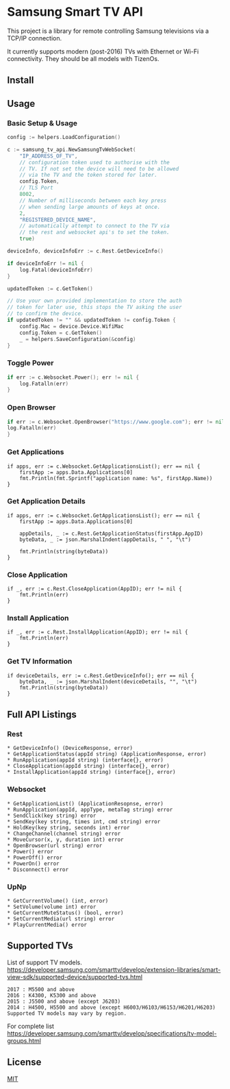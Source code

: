 <p align="center">
    <H1>Samsung Smart TV API</H1>
</p>

This project is a library for remote controlling Samsung televisions via a TCP/IP connection.

It currently supports modern (post-2016) TVs with Ethernet or Wi-Fi connectivity. They should be all models with
TizenOs.

## Install

## Usage

### Basic Setup & Usage

```go
config := helpers.LoadConfiguration()

c := samsung_tv_api.NewSamsungTvWebSocket(
	"IP_ADDRESS_OF_TV",
	// configuration token used to authorise with the
	// TV. If not set the device will need to be allowed
	// via the TV and the token stored for later. 
	config.Token,
	// TLS Port
	8002,
	// Number of milliseconds between each key press
	// when sending large amounts of keys at once.
	2,
	"REGISTERED_DEVICE_NAME",
	// automatically attempt to connect to the TV via
	// the rest and websocket api's to set the token.
	true)

deviceInfo, deviceInfoErr := c.Rest.GetDeviceInfo()

if deviceInfoErr != nil {
	log.Fatal(deviceInfoErr)
}

updatedToken := c.GetToken()

// Use your own provided implementation to store the auth
// token for later use, this stops the TV asking the user
// to confirm the device.
if updatedToken != "" && updatedToken != config.Token {
	config.Mac = device.Device.WifiMac
	config.Token = c.GetToken()
	_ = helpers.SaveConfiguration(&config)
}
```

### Toggle Power

```go 
if err := c.Websocket.Power(); err != nil {
	log.Fatalln(err)
}
```

### Open Browser

```go
if err := c.Websocket.OpenBrowser("https://www.google.com"); err != nil {
log.Fatalln(err)
}
```

### Get Applications

```golang
if apps, err := c.Websocket.GetApplicationsList(); err == nil {
	firstApp := apps.Data.Applications[0]
	fmt.Println(fmt.Sprintf("application name: %s", firstApp.Name))
}
```

### Get Application Details

```golang
if apps, err := c.Websocket.GetApplicationsList(); err == nil {
	firstApp := apps.Data.Applications[0]

	appDetails, _ := c.Rest.GetApplicationStatus(firstApp.AppID)
	byteData, _ := json.MarshalIndent(appDetails, " ", "\t")

	fmt.Println(string(byteData))
}
```

### Close Application

```golang
if _, err := c.Rest.CloseApplication(AppID); err != nil {
	fmt.Println(err)
}
```

### Install Application
```golang
if _, err := c.Rest.InstallApplication(AppID); err != nil {
	fmt.Println(err)
}
```

### Get TV Information
```golang
if deviceDetails, err := c.Rest.GetDeviceInfo(); err == nil {
	byteData, _ := json.MarshalIndent(deviceDetails, "", "\t")
	fmt.Println(string(byteData))
}
```
## Full API Listings

### Rest
	* GetDeviceInfo() (DeviceResponse, error)
	* GetApplicationStatus(appId string) (ApplicationResponse, error)
	* RunApplication(appId string) (interface{}, error)
	* CloseApplication(appId string) (interface{}, error)
	* InstallApplication(appId string) (interface{}, error)

### Websocket
	* GetApplicationList() (ApplicationResopnse, error)
	* RunApplication(appId, appType, metaTag string) error
	* SendClick(key string) error
	* SendKey(key string, times int, cmd string) error
	* HoldKey(key string, seconds int) error
	* ChangeChannel(channel string) error
	* MoveCursor(x, y, duration int) error
	* OpenBrowser(url string) error
	* Power() error
	* PowerOff() error
	* PowerOn() error
	* Disconnect() error

### UpNp
	* GetCurrentVolume() (int, error)
	* SetVolume(volume int) error 
	* GetCurrentMuteStatus() (bool, error) 
	* SetCurrentMedia(url string) error 
	* PlayCurrentMedia() error 

## Supported TVs

List of support TV
models. https://developer.samsung.com/smarttv/develop/extension-libraries/smart-view-sdk/supported-device/supported-tvs.html

```
2017 : M5500 and above
2016 : K4300, K5300 and above
2015 : J5500 and above (except J6203)
2014 : H4500, H5500 and above (except H6003/H6103/H6153/H6201/H6203)
Supported TV models may vary by region.
```

For complete list https://developer.samsung.com/smarttv/develop/specifications/tv-model-groups.html

## License

[MIT](./LICENSE.md)
